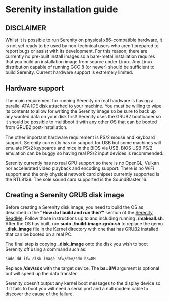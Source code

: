# Serenity installation guide

## DISCLAIMER

Whilst it is possible to run Serenity on physical x86-compatible hardware, it is not yet ready to be used by non-technical users who aren't prepared to report bugs or assist with its development. For this reason, there are currently no pre-built install images so a bare-metal installation requires that you build an installation image from source under Linux. Any Linux distribution capable of running GCC 8 (or newer) should be sufficient to build Serenity. Current hardware support is extremely limited.


## Hardware support

The main requirement for running Serenity on real hardware is having a parallel ATA IDE disk attached to your machine. You must be willing to wipe its contents to allow for writing the Serenity image so be sure to back up any wanted data on your disk first! Serenity uses the GRUB2 bootloader so it should be possible to multiboot it with any other OS that can be booted from GRUB2 post-installation.

The other important hardware requirement is PS/2 mouse and keyboard support. Serenity currently has no support for USB but some machines will emulate PS/2 keyboards and mice in the BIOS via USB. BIOS USB PS/2 emulation can be buggy so having real PS/2 input devices is recommended.

Serenity currently has no real GPU support so there is no OpenGL, Vulkan nor accelerated video playback and encoding support. There is no WiFi support and the only physical network card chipset currently supported is the RTL8139. The sole sound card supported is the SoundBlaster 16.

## Creating a Serenity GRUB disk image

Before creating a Serenity disk image, you need to build the OS as described in the **"How do I build and run this?"** section of the [Serenity ReadMe](https://github.com/SerenityOS/serenity/blob/master/ReadMe.md). Follow those instructions up to and including running **./makeall.sh**. After the OS has built, run **sudo ./build-image-grub.sh** to replace the qemu **_disk_image** file in the Kernel directory with one that has GRUB2 installed that can be booted on a real PC. 

The final step is copying **_disk_image** onto the disk you wish to boot Serenity off using a command such as:

```
sudo dd if=_disk_image of=/dev/sdx bs=8M
```

Replace **/dev/sdx** with the target device. The **bs=8M** argument is optional but will speed up the data transfer.

Serenity doesn't output any kernel boot messages to the display device so if it fails to boot you will need a serial port and a null modem cable to discover the cause of the failure.
